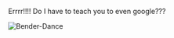 Errrr!!!! Do I have to teach you to even google???

![Bender-Dance](https://media.giphy.com/media/woWQA2I7xqRMI/giphy.gif)
